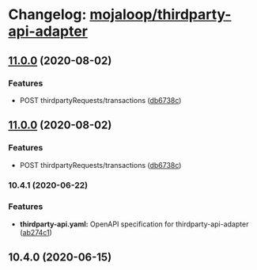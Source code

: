 # Changelog: [mojaloop/thirdparty-api-adapter](https://github.com/mojaloop/thirdparty-api-adapter)
## [11.0.0](https://github.com/mojaloop/thirdparty-api-adapter/compare/v10.4.2...v11.0.0) (2020-08-02)


### Features

* POST thirdpartyRequests/transactions ([db6738c](https://github.com/mojaloop/thirdparty-api-adapter/commit/db6738c3cc11319e804a069d1651188e2dd32c7f))

## [11.0.0](https://github.com/mojaloop/thirdparty-api-adapter/compare/v10.4.2...v11.0.0) (2020-08-02)


### Features

* POST thirdpartyRequests/transactions ([db6738c](https://github.com/mojaloop/thirdparty-api-adapter/commit/db6738c3cc11319e804a069d1651188e2dd32c7f))

### 10.4.1 (2020-06-22)


### Features

* **thirdparty-api.yaml:**  OpenAPI specification for thirdparty-api-adapter ([ab274c1](https://github.com/mojaloop/thirdparty-api-adapter/commit/ab274c16ec20f32538425b6e53d4fe727eba1475))

## 10.4.0 (2020-06-15)
